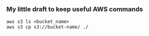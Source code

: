 ### My little draft to keep useful AWS commands

```
aws s3 ls <bucket_name>
aws s3 cp s3://bucket-name/ ./ 
```